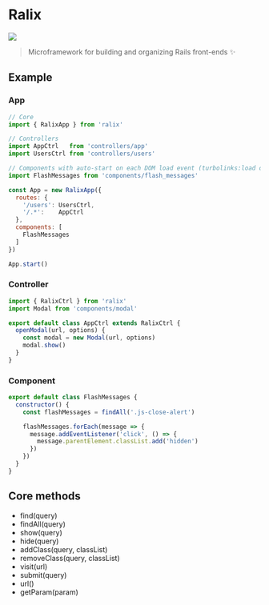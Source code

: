 # Ralix

[![](https://img.shields.io/npm/v/ralix.svg?style=flat-square)](https://www.npmjs.com/package/ralix)

> Microframework for building and organizing Rails front-ends :sparkles:

## Example

### App

```js
// Core
import { RalixApp } from 'ralix'

// Controllers
import AppCtrl   from 'controllers/app'
import UsersCtrl from 'controllers/users'

// Components with auto-start on each DOM load event (turbolinks:load or DOMContentLoaded)
import FlashMessages from 'components/flash_messages'

const App = new RalixApp({
  routes: {
    '/users': UsersCtrl,
    '/.*':    AppCtrl
  },
  components: [
    FlashMessages
  ]
})

App.start()
```

### Controller

```js
import { RalixCtrl } from 'ralix'
import Modal from 'components/modal'

export default class AppCtrl extends RalixCtrl {
  openModal(url, options) {
    const modal = new Modal(url, options)
    modal.show()
  }
}
```

### Component

```js
export default class FlashMessages {
  constructor() {
    const flashMessages = findAll('.js-close-alert')

    flashMessages.forEach(message => {
      message.addEventListener('click', () => {
        message.parentElement.classList.add('hidden')
      })
    })
  }
}
```

## Core methods

- find(query)
- findAll(query)
- show(query)
- hide(query)
- addClass(query, classList)
- removeClass(query, classList)
- visit(url)
- submit(query)
- url()
- getParam(param)
